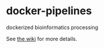 # docker-pipelines
dockerized bioinformatics processing

See [the wiki](https://github.com/greysAcademicCode/docker-pipelines/wiki) for more details.
